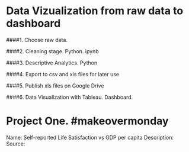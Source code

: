 # Data Vizualization from raw data to dashboard

####1. Choose raw data.

####2. Cleaning stage. Python. ipynb

####3. Descriptive Analytics. Python

####4. Export to csv and xls files for later use

####5. Publish xls files on Google Drive

####6. Data Visualization with Tableau. Dashboard.


# Project One. #makeovermonday
Name: Self-reported Life Satisfaction vs GDP per capita
Description:
Source:
